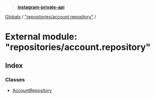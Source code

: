 > **[instagram-private-api](../README.md)**

[Globals](../README.md) / ["repositories/account.repository"](_repositories_account_repository_.md) /

# External module: "repositories/account.repository"

## Index

### Classes

* [AccountRepository](../classes/_repositories_account_repository_.accountrepository.md)